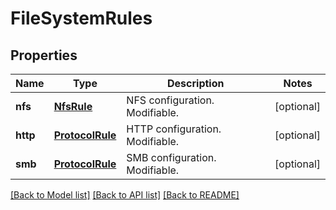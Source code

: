 # FileSystemRules

## Properties
Name | Type | Description | Notes
------------ | ------------- | ------------- | -------------
**nfs** | [**NfsRule**](NfsRule.md) | NFS configuration. Modifiable. | [optional]
**http** | [**ProtocolRule**](ProtocolRule.md) | HTTP configuration. Modifiable. | [optional]
**smb** | [**ProtocolRule**](ProtocolRule.md) | SMB configuration. Modifiable. | [optional]

[[Back to Model list]](README.md#documentation-for-models) [[Back to API list]](README.md#documentation-for-api-endpoints) [[Back to README]](README.md)


